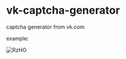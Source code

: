 # vk-captcha-generator
captcha generator from vk.com

example:

![RzHO](https://github.com/whaile-off/vk-captcha-generator/assets/116109871/d18cba7c-f2f9-4d16-961a-290f45f873ca)
